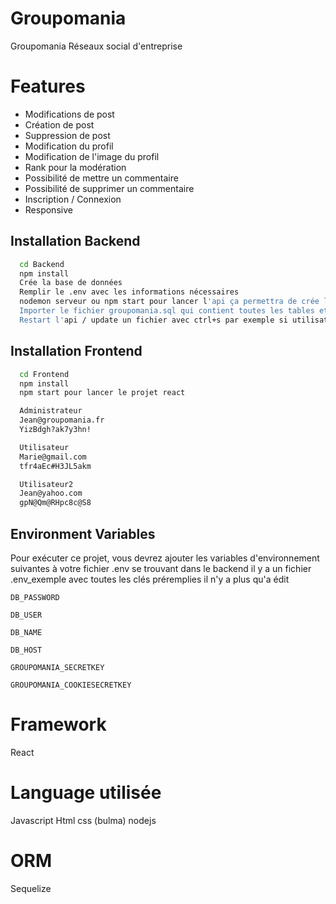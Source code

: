 
# Groupomania

Groupomania 
Réseaux social d'entreprise


# Features

- Modifications de post
- Création de post
- Suppression de post
- Modification du profil
- Modification de l'image du profil
- Rank pour la modération
- Possibilité de mettre un commentaire
- Possibilité de supprimer un commentaire
- Inscription / Connexion
- Responsive


## Installation Backend

```bash
  cd Backend  
  npm install  
  Crée la base de données 
  Remplir le .env avec les informations nécessaires  
  nodemon serveur ou npm start pour lancer l'api ça permettra de crée les tables dans la base de données  
  Importer le fichier groupomania.sql qui contient toutes les tables et 3 utilisateurs 1 admin et 2 membres et ajoute les Rank disponible 
  Restart l'api / update un fichier avec ctrl+s par exemple si utilisation de nodemon
```
    
## Installation Frontend

```bash
  cd Frontend
  npm install
  npm start pour lancer le projet react

  Administrateur
  Jean@groupomania.fr
  YizBdgh?ak7y3hn!

  Utilisateur
  Marie@gmail.com
  tfr4aEc#H3JL5akm

  Utilisateur2 
  Jean@yahoo.com
  gpN@Qm@RHpc8c@S8
```
## Environment Variables

Pour exécuter ce projet, vous devrez ajouter les variables d'environnement suivantes à votre fichier .env se trouvant dans le backend il y   a un fichier .env_exemple avec toutes les clés préremplies il n'y a plus qu'a édit

`DB_PASSWORD`

`DB_USER`

`DB_NAME`

`DB_HOST`

`GROUPOMANIA_SECRETKEY`

`GROUPOMANIA_COOKIESECRETKEY`

# Framework
React

# Language utilisée

Javascript
Html
css (bulma)
nodejs

# ORM
Sequelize